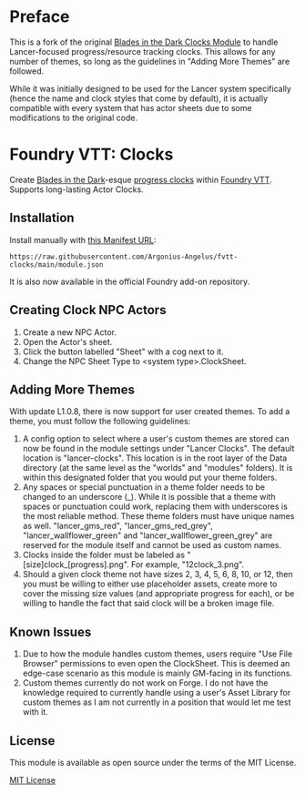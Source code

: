 # Preface
This is a fork of the original [Blades in the Dark Clocks Module](https://github.com/troygoode/fvtt-clocks) to handle Lancer-focused progress/resource tracking clocks. This allows for any number of themes, so long as the guidelines in "Adding More Themes" are followed.

While it was initially designed to be used for the Lancer system specifically (hence the name and clock styles that come by default), it is actually compatible with every system that has actor sheets due to some modifications to the original code.


# Foundry VTT: Clocks

Create [Blades in the Dark](https://bladesinthedark.com/)-esque [progress clocks](https://bladesinthedark.com/progress-clocks) within [Foundry VTT](https://foundryvtt.com/). Supports long-lasting Actor Clocks.

## Installation

Install manually with [this Manifest URL](https://raw.githubusercontent.com/Argonius-Angelus/fvtt-clocks/main/module.json):

```
https://raw.githubusercontent.com/Argonius-Angelus/fvtt-clocks/main/module.json
```
It is also now available in the official Foundry add-on repository.


## Creating Clock NPC Actors
1) Create a new NPC Actor.
2) Open the Actor's sheet.
3) Click the button labelled "Sheet" with a cog next to it.
4) Change the NPC Sheet Type to \<system type\>.ClockSheet.

## Adding More Themes

With update L1.0.8, there is now support for user created themes. To add a theme, you must follow the following guidelines:
1) A config option to select where a user's custom themes are stored can now be found in the module settings under "Lancer Clocks". The default location is "lancer-clocks". This location is in the root layer of the Data directory (at the same level as the "worlds" and "modules" folders). It is within this designated folder that you would put your theme folders.
2) Any spaces or special punctuation in a theme folder needs to be changed to an underscore (\_). While it is possible that a theme with spaces or punctuation could work, replacing them with underscores is the most reliable method. These theme folders must have unique names as well. "lancer_gms_red", "lancer_gms_red_grey", "lancer_wallflower_green" and "lancer_wallflower_green_grey" are reserved for the module itself and cannot be used as custom names.
3) Clocks inside the folder must be labeled as "\[size]clock\_\[progress].png". For example, "12clock_3.png".
4) Should a given clock theme not have sizes 2, 3, 4, 5, 6, 8, 10, or 12, then you must be willing to either use placeholder assets, create more to cover the missing size values (and appropriate progress for each), or be willing to handle the fact that said clock will be a broken image file.

## Known Issues
1) Due to how the module handles custom themes, users require "Use File Browser" permissions to even open the ClockSheet. This is deemed an edge-case scenario as this module is mainly GM-facing in its functions.
2) Custom themes currently do not work on Forge. I do not have the knowledge required to currently handle using a user's Asset Library for custom themes as I am not currently in a position that would let me test with it.

## License

This module is available as open source under the terms of the MIT License.

[MIT License](http://www.opensource.org/licenses/mit-license.php)
